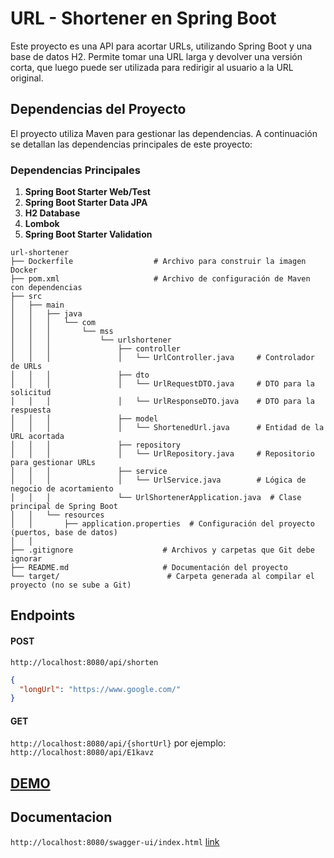 # URL - Shortener en Spring Boot

Este proyecto es una API para acortar URLs, utilizando Spring Boot y una base de datos H2. Permite tomar una URL larga y devolver una versión corta, que luego puede ser utilizada para redirigir al usuario a la URL original.

## Dependencias del Proyecto

El proyecto utiliza Maven para gestionar las dependencias. A continuación se detallan las dependencias principales de este proyecto:

### Dependencias Principales

1. **Spring Boot Starter Web/Test** 
2. **Spring Boot Starter Data JPA** 
3. **H2 Database** 
4. **Lombok** 
5. **Spring Boot Starter Validation** 


```
url-shortener
├── Dockerfile                  # Archivo para construir la imagen Docker
├── pom.xml                     # Archivo de configuración de Maven con dependencias
├── src
│   ├── main
│   │   ├── java
│   │   │   └── com
│   │   │       └── mss
│   │   │           └── urlshortener
│   │   │               ├── controller
│   │   │               │   └── UrlController.java     # Controlador de URLs
│   │   │               ├── dto
│   │   │               │   └── UrlRequestDTO.java     # DTO para la solicitud
│   │   │               │   └── UrlResponseDTO.java    # DTO para la respuesta
│   │   │               ├── model
│   │   │               │   └── ShortenedUrl.java      # Entidad de la URL acortada
│   │   │               ├── repository
│   │   │               │   └── UrlRepository.java     # Repositorio para gestionar URLs
│   │   │               ├── service
│   │   │               │   └── UrlService.java        # Lógica de negocio de acortamiento
│   │   │               └── UrlShortenerApplication.java  # Clase principal de Spring Boot
│   │   └── resources
│   │       ├── application.properties  # Configuración del proyecto (puertos, base de datos)
│   │
├── .gitignore                    # Archivos y carpetas que Git debe ignorar
├── README.md                     # Documentación del proyecto
└── target/                        # Carpeta generada al compilar el proyecto (no se sube a Git)
```


##	Endpoints
####	POST 
`http://localhost:8080/api/shorten`
```json
{
  "longUrl": "https://www.google.com/"
}
```

####	GET
`http://localhost:8080/api/{shortUrl}` por ejemplo: `http://localhost:8080/api/E1kavz`


##	[DEMO](https://url-shortener-wi9k.onrender.com/api)
##	Documentacion
`http://localhost:8080/swagger-ui/index.html` [link](https://url-shortener-wi9k.onrender.com/swagger-ui/index.html)

